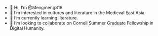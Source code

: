- 👋 Hi, I’m @Mengmeng318
- 👀 I’m interested in cultures and literature in the Medieval East Asia. 
- 🌱 I’m currently learning literature.
- 💞️ I’m looking to collaborate on Cornell Summer Graduate  Fellowship in Digital Humanity.


<!---
Mengmeng318/Mengmeng318 is a ✨ special ✨ repository because its `README.md` (this file) appears on your GitHub profile.
You can click the Preview link to take a look at your changes.
--->
